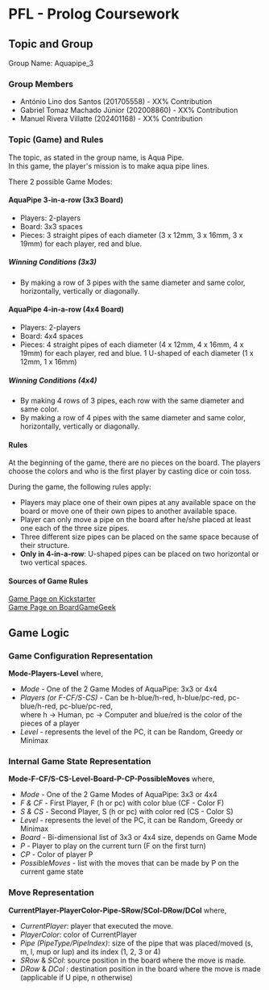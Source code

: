 # PFL - Prolog Coursework

## Topic and Group

Group Name: Aquapipe_3

### Group Members

- António Lino dos Santos (201705558) - XX% Contribution
- Gabriel Tomaz Machado Júnior (202008860) - XX% Contribution
- Manuel Rivera Villatte (202401168) - XX% Contribution

### Topic (Game) and Rules

The topic, as stated in the group name, is Aqua Pipe.\
In this game, the player's mission is to make aqua pipe lines.

There 2 possible Game Modes:

#### AquaPipe 3-in-a-row (3x3 Board)

- Players: 2-players
- Board: 3x3 spaces
- Pieces: 3 straight pipes of each diameter (3 x 12mm, 3 x 16mm, 3 x 19mm) for each player, red and blue.

##### Winning Conditions (3x3)

- By making a row of 3 pipes with the same diameter and same color, horizontally, vertically or diagonally.

#### AquaPipe 4-in-a-row (4x4 Board)

- Players: 2-players
- Board: 4x4 spaces
- Pieces: 4 straight pipes of each diameter (4 x 12mm, 4 x 16mm, 4 x 19mm) for each player, red and blue.
          1 U-shaped of each diameter (1 x 12mm, 1 x 16mm)

##### Winning Conditions (4x4)

- By making 4 rows of 3 pipes, each row with the same diameter and same color.
- By making a row of 4 pipes with the same diameter and same color, horizontally, vertically or diagonally.

#### Rules

At the beginning of the game, there are no pieces on the board.
The players choose the colors and who is the first player by casting dice or coin toss.

During the game, the following rules apply:

- Players may place one of their own pipes at any available space on the board or move one of their own pipes to another available space.
- Player can only move a pipe on the board after he/she placed at least one each of the three size pipes.
- Three different size pipes can be placed on the same space because of their structure.
- **Only in 4-in-a-row**: U-shaped pipes can be placed on two horizontal or two vertical spaces.

#### Sources of Game Rules

[Game Page on Kickstarter](https://www.kickstarter.com/projects/logygames/aqua-pipe)\
[Game Page on BoardGameGeek](https://boardgamegeek.com/boardgame/414235/aqua-pipe)

## Game Logic

### Game Configuration Representation

**Mode-Players-Level** where,

- *Mode* - One of the 2 Game Modes of AquaPipe: 3x3 or 4x4
- *Players (or F-CF/S-CS)* - Can be h-blue/h-red, h-blue/pc-red, pc-blue/h-red, pc-blue/pc-red, \
where h -> Human, pc -> Computer and blue/red is the color of the pieces of a player
- *Level* - represents the level of the PC, it can be Random, Greedy or Minimax

### Internal Game State Representation

**Mode-F-CF/S-CS-Level-Board-P-CP-PossibleMoves** where,

- *Mode* - One of the 2 Game Modes of AquaPipe: 3x3 or 4x4
- *F & CF*  - First Player, F (h or pc) with color blue (CF - Color F)
- *S & CS* - Second Player, S (h or pc) with color red (CS - Color S)
- *Level* - represents the level of the PC, it can be Random, Greedy or Minimax
- *Board* - Bi-dimensional list of 3x3 or 4x4 size, depends on Game Mode
- *P* - Player to play on the current turn (F on the first turn)
- *CP* - Color of player P
- *PossibleMoves* - list with the moves that can be made by P on the current game state

### Move Representation

**CurrentPlayer-PlayerColor-Pipe-SRow/SCol-DRow/DCol** where,

- *CurrentPlayer*: player that executed the move.
- *PlayerColor*: color of CurrentPlayer
- *Pipe (PipeType/PipeIndex)*: size of the pipe that was placed/moved (s, m, l, mup or lup) and its index (1, 2, 3 or 4)
- *SRow* & *SCol*: source position in the board where the move is made.
- *DRow* & *DCol* : destination position in the board where the move is made (applicable if U pipe, n otherwise)

